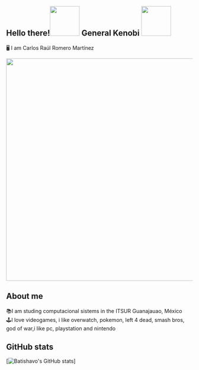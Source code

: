 ## Hello there!<img src="https://cdn4.iconfinder.com/data/icons/famous-characters-add-on-vol-1-flat/48/Famous_Character_-_Add_On_1-46-512.png" width="80px"/> General Kenobi <img src="https://static.thenounproject.com/png/901432-200.png" width="80px"/>
🖥 I am Carlos Raúl Romero Martínez

<img src="https://images-wixmp-ed30a86b8c4ca887773594c2.wixmp.com/f/979a954e-6c07-4517-89d2-c8a033615cde/deg7zs2-15c3d0e6-b9fc-45f3-bf58-d2a7382ac593.png/v1/fill/w_1053,h_759,strp/logo_final1mb_by_c4rlosvz_deg7zs2-pre.png?token=eyJ0eXAiOiJKV1QiLCJhbGciOiJIUzI1NiJ9.eyJzdWIiOiJ1cm46YXBwOjdlMGQxODg5ODIyNjQzNzNhNWYwZDQxNWVhMGQyNmUwIiwiaXNzIjoidXJuOmFwcDo3ZTBkMTg4OTgyMjY0MzczYTVmMGQ0MTVlYTBkMjZlMCIsIm9iaiI6W1t7ImhlaWdodCI6Ijw9OTIyIiwicGF0aCI6IlwvZlwvOTc5YTk1NGUtNmMwNy00NTE3LTg5ZDItYzhhMDMzNjE1Y2RlXC9kZWc3enMyLTE1YzNkMGU2LWI5ZmMtNDVmMy1iZjU4LWQyYTczODJhYzU5My5wbmciLCJ3aWR0aCI6Ijw9MTI4MCJ9XV0sImF1ZCI6WyJ1cm46c2VydmljZTppbWFnZS5vcGVyYXRpb25zIl19.xQ_iw2dOlZUosG4ZA3eiQpV9XuLZ1XvoMe3zUBqj9Mk" width="600px"/>



## About me

📚I am studing computacional sistems in the ITSUR Guanajauao, México<br>
🕹I love videogames, i like overwatch, pokemon, left 4 dead, smash bros, god of war,i like pc, playstation and nintendo<br>
<!--## Programming Languages
<img src="https://i.pinimg.com/originals/5d/08/78/5d087850e740fc8f6fd767d121c28a58.png" width="80px"/> <img src="https://freevectorlogo.net/wp-content/uploads/2013/03/java-eps-vector-logo-400x400.png" width="100px"/> <img src="https://upload.wikimedia.org/wikipedia/commons/thumb/1/18/ISO_C%2B%2B_Logo.svg/1200px-ISO_C%2B%2B_Logo.svg.png" width="75px"/>

<!--## Back-end skills

<img src="https://download.logo.wine/logo/MySQL/MySQL-Logo.wine.png" width="170px"/><img src="https://brandslogos.com/wp-content/uploads/thumbs/microsoft-sql-server-logo-vector.svg" width="100px"/>

## Front-end skills

<img src="https://cdn.pixabay.com/photo/2017/08/05/11/16/logo-2582748_1280.png" width="100px"/> <img src="https://cdn.pixabay.com/photo/2017/08/05/11/16/logo-2582747_1280.png" width="100px"/> <img src="https://upload.wikimedia.org/wikipedia/commons/thumb/9/99/Unofficial_JavaScript_logo_2.svg/1024px-Unofficial_JavaScript_logo_2.svg.png" width="95px"/>

<!--## technologies

<img src="http://www.dannypid.com/wp-content/uploads/2020/06/unity-icon-png-3.png" width="80px"/>   
<img src="https://logodownload.org/wp-content/uploads/2019/03/arduino-logo.png" width="80px"/>   
<img src="https://upload.wikimedia.org/wikipedia/commons/thumb/a/af/Adobe_Photoshop_CC_icon.svg/1200px-Adobe_Photoshop_CC_icon.svg.png" width="80px"/>
-->

## GitHub stats

[![Batishavo's GitHub stats](https://github-readme-stats.vercel.app/api?username=Batishavo&show_icons=true&theme=vue-dark)]
<!--(https://github-readme-stats.vercel.app/api?username=Batishavo&show_icons=true&theme=vue-dark)

<!--*Batishavo/Batishavo* is a ✨ special ✨ repository because its `README.md` (this file) appears on your GitHub profile.-->
<!--[![Top Langs](https://github-readme-stats.vercel.app/api/top-langs/?username=Batishavo&layout=compact&show_icons=true&theme=vue-dark)](https://github-readme-stats.vercel.app/api/top-langs/?username=Batishavo&layout=compact&show_icons=true&theme=vue-dark)-->
